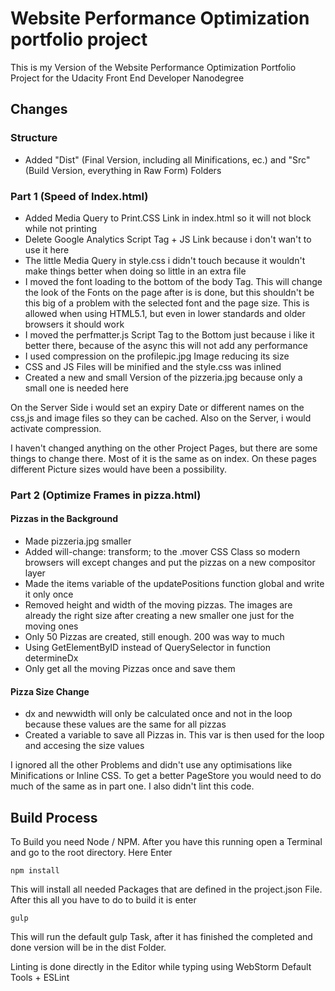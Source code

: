 # Website Performance Optimization portfolio project

This is my Version of the Website Performance Optimization Portfolio Project for the Udacity Front End Developer Nanodegree

## Changes

### Structure
* Added "Dist" (Final Version, including all Minifications, ec.) and "Src" (Build Version, everything in Raw Form) Folders

### Part 1 (Speed of Index.html)
* Added Media Query to Print.CSS Link in index.html so it will not block while not printing
* Delete Google Analytics Script Tag + JS Link because i don't wan't to use it here
* The little Media Query in style.css i didn't touch because it wouldn't make things better when doing so little in an extra file
* I moved the font loading to the bottom of the body Tag. This will change the look of the Fonts on the page after is is done, but this shouldn't be this big of a problem with the selected font and the page size. This is allowed when using HTML5.1, but even in lower standards and older browsers it should work
* I moved the perfmatter.js Script Tag to the Bottom just because i like it better there, because of the async this will not add any performance
* I used compression on the profilepic.jpg Image reducing its size
* CSS and JS Files will be minified and the style.css was inlined
* Created a new and small Version of the pizzeria.jpg because only a small one is needed here

On the Server Side i would set an expiry Date or different names on the css,js and image files so they can be cached. Also on the Server, i would activate compression.

I haven't changed anything on the other Project Pages, but there are some things to change there. Most of it is the same as on index. On these pages different Picture sizes would have been a possibility.

### Part 2 (Optimize Frames in pizza.html) 
#### Pizzas in the Background
* Made pizzeria.jpg smaller
* Added will-change: transform; to the .mover CSS Class so modern browsers will except changes and put the pizzas on a new compositor layer
* Made the items variable of the updatePositions function global and write it only once
* Removed height and width of the moving pizzas. The images are already the right size after creating a new smaller one just for the moving ones
* Only 50 Pizzas are created, still enough. 200 was way to much
* Using GetElementByID instead of QuerySelector in function determineDx
* Only get all the moving Pizzas once and save them

#### Pizza Size Change
* dx and newwidth will only be calculated once and not in the loop because these values are the same for all pizzas
* Created a variable to save all Pizzas in. This var is then used for the loop and accesing the size values

I ignored all the other Problems and didn't use any optimisations like Minifications or Inline CSS. To get a better PageStore you would need to do much of the same as in part one. I also didn't lint this code.

## Build Process

To Build you need Node / NPM. After you have this running open a Terminal and go to the root directory. Here Enter
```
npm install
```
This will install all needed Packages that are defined in the project.json File. After this all you have to do to build it is enter

```
gulp
```
This will run the default gulp Task, after it has finished the completed and done version will be in the dist Folder.


Linting is done directly in the Editor while typing using WebStorm Default Tools + ESLint